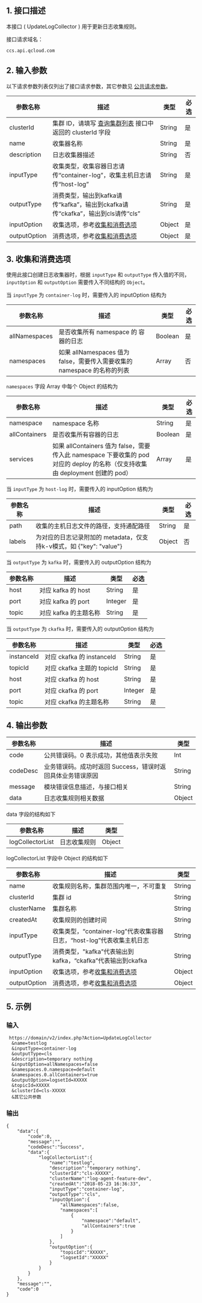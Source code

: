 ## 1. 接口描述
本接口 ( UpdateLogCollector ) 用于更新日志收集规则。

接口请求域名：
```
ccs.api.qcloud.com
```


## 2. 输入参数
以下请求参数列表仅列出了接口请求参数，其它参数见 [公共请求参数](/doc/api/457/9463)。

| 参数名称   | 描述                               | 类型     | 必选 |
|------------|------------------------------------|----------|------|
| clusterId | 集群 ID，请填写 [查询集群列表](/doc/api/457/9448) 接口中返回的 clusterId 字段|String | 是    | 
| name | 收集器名称 | String | 是 |
| description | 日志收集器描述 | String | 否 |
|inputType| 收集类型，收集容器日志请传“container-log”，收集主机日志请传“host-log” | String| 是| 
|outputType|消费类型，输出到kafka请传“kafka”，输出到ckafka请传“ckafka”，输出到cls请传“cls” | String| 是| 
|inputOption| 收集选项，参考[收集和消费选项](#input-and-output-options) | Object| 是| 
|outputOption| 消费选项，参考[收集和消费选项](#input-and-output-options) | Object| 是| 

## 3. <span id="input-and-output-options">收集和消费选项</span>

使用此接口创建日志收集器时，根据 `inputType` 和 `outputType` 传入值的不同，`inputOption` 和 `outputOption` 需要传入不同结构的 `Object`。

当 `inputType` 为 `container-log` 时，需要传入的 inputOption 结构为

| 参数名称 | 描述 | 类型 |必选  |  
|---------|---------|---------|---------|
| allNamespaces| 是否收集所有 namespace 的 容器的日志 | Boolean| 是|
|namespaces| 如果 allNamespaces 值为 false，需要传入需要收集的 namespace 的名称的列表 | Array | 否 | 

`namespaces` 字段 Array 中每个 Object 的结构为

| 参数名称 | 描述 | 类型 |必选  |  
|---------|---------|---------|---------|
|namespace| namespace 名称 | String| 是| 
|allContainers|是否收集所有容器的日志 | Boolean| 是| 
|services| 如果 allContainers 值为 false，需要传入此 namespace 下要收集的 pod 对应的 deploy 的名称（仅支持收集由 deployment 创建的 pod） | Array| 是| 

当 `inputType` 为 `host-log` 时，需要传入的 inputOption 结构为

| 参数名称 | 描述 | 类型 |必选  |  
|---------|---------|---------|---------|
| path | 收集的主机日志文件的路径，支持通配路径 | String| 是|
| labels | 为对应的日志记录附加的 metadata，仅支持k-v模式，如 {"key": "value"}| Object | 否 | 

当 `outputType` 为 `kafka` 时，需要传入的 outputOption 结构为

| 参数名称 | 描述 | 类型 |必选  |  
|---------|---------|---------|---------|
|host| 对应 kafka 的 host | String| 是| 
|port| 对应 kafka 的 port | Integer| 是| 
|topic| 对应 kafka 的主题名称 | String| 是| 

当 `outputType` 为 `ckafka` 时，需要传入的 outputOption 结构为

| 参数名称 | 描述 | 类型 |必选  |  
|---------|---------|---------|---------|
|instanceId| 对应 ckafka 的 instanceId | String| 是| 
|topicId| 对应 ckafka 主题的 topicId | String| 是| 
|host| 对应 ckafka 的 host | String| 是| 
|port| 对应 ckafka 的 port | Integer| 是| 
|topic| 对应 ckafka 的主题名称 | String| 是| 

## 4. 输出参数
| 参数名称 | 描述 |类型 | 
|---------|---------|---------|
| code |公共错误码。0 表示成功，其他值表示失败| Int | 
| codeDesc | 业务错误码。成功时返回 Success，错误时返回具体业务错误原因|String |
| message | 模块错误信息描述，与接口相关|String | 
| data | 日志收集规则相关数据 |Object | 

data 字段的结构如下

| 参数名称 | 描述 |类型 | 
|---------|---------|---------|
| logCollectorList | 日志收集规则 | Object |

logCollectorList 字段中 Object 的结构如下

| 参数名称 | 描述 | 类型 |
|---------|---------|---------|
| name| 收集规则名称，集群范围内唯一，不可重复 | String|
|clusterId| 集群 id | String|
|clusterName| 集群名称 | String|
|createdAt|收集规则的创建时间| String |
|inputType| 收集类型，“container-log”代表收集容器日志，“host-log”代表收集主机日志 | String|
|outputType|消费类型，"kafka"代表输出到kafka，“ckafka”代表输出到ckafka | String|
|inputOption| 收集选项，参考[收集和消费选项](#input-and-output-options) | Object|
|outputOption| 消费选项，参考[收集和消费选项](#input-and-output-options) | Object| 



## 5. 示例
### 输入
```
 https://domain/v2/index.php?Action=UpdateLogCollector
  &name=testlog
  &inputType=container-log
  &outputType=cls
  &description=temporary nothing
  &inputOption=allNamespaces=false
  &namespaces.0.namespace=default
  &namespaces.0.allContainers=true
  &outputOption=logsetId=XXXXX
  &topicId=XXXXX
  &clusterId=cls-XXXXX
  &其它公共参数
```
### 输出
```
{
    "data":{
        "code":0,
        "message":"",
        "codeDesc":"Success",
        "data":{
            "logCollectorList":{
                "name":"testlog",
                "description":"temporary nothing",
                "clusterId":"cls-XXXXX",
                "clusterName":"log-agent-feature-dev",
                "createdAt":"2018-05-23 16:36:33",
                "inputType":"container-log",
                "outputType":"cls",
                "inputOption":{
                    "allNamespaces":false,
                    "namespaces":[
                        {
                            "namespace":"default",
                            "allContainers":true
                        }
                    ]
                },
                "outputOption":{
                    "topicId":"XXXXX",
                    "logsetId":"XXXXX"
                }
            }
        }
    },
    "message":"",
    "code":0
}
```
